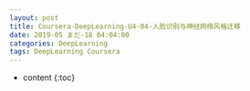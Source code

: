 ```yaml
---
layout: post
title: Coursera-DeepLearning-U4-04-人脸识别与神经网络风格迁移
date: 2019-05 まだ-18 04:04:00
categories: DeepLearning
tags: DeepLearning Coursera
---
```

* content
{:toc}

